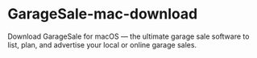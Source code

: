 # GarageSale-mac-download
Download GarageSale for macOS — the ultimate garage sale software to list, plan, and advertise your local or online garage sales.
